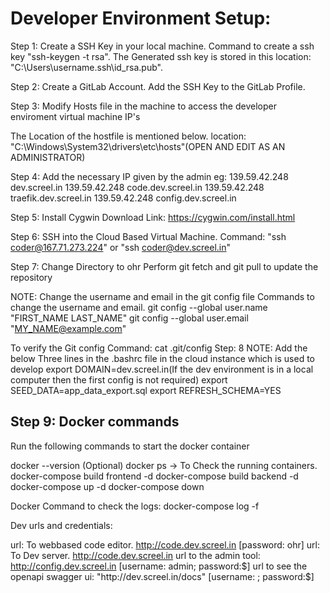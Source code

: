Developer Environment Setup:
===========================================================
Step 1:
Create a SSH Key in your local machine.
Command to create a ssh key "ssh-keygen -t rsa".
The Generated ssh key is stored in this location: "C:\Users\username\.ssh\id_rsa.pub".

Step 2: 
Create a GitLab Account.
Add the SSH Key to the GitLab Profile.

Step 3:
Modify Hosts file in the machine to access the developer enviroment virtual machine IP's

The Location of the hostfile is mentioned below.
location: "C:\Windows\System32\drivers\etc\hosts"(OPEN AND EDIT AS AN ADMINISTRATOR)

Step 4:
Add the necessary IP given by the admin 
 eg: 
    139.59.42.248   dev.screel.in
	139.59.42.248   code.dev.screel.in
   	139.59.42.248   traefik.dev.screel.in
	139.59.42.248   config.dev.screel.in
 

Step 5:
Install Cygwin
Download Link: https://cygwin.com/install.html

Step 6:
SSH into the Cloud Based Virtual Machine.
Command: "ssh coder@167.71.273.224" or "ssh coder@dev.screel.in"

Step 7:
Change Directory to ohr
Perform git fetch and git pull to update the repository

NOTE: Change the username and email in the git config file 
Commands to change the username and email.
	git config --global user.name "FIRST_NAME LAST_NAME"
	git config --global user.email "MY_NAME@example.com"

To verify the Git config 
	Command: cat .git/config
Step: 8
NOTE: Add the below Three lines in the .bashrc file in the cloud instance which is used to develop
export DOMAIN=dev.screel.in(If the dev environment is in a local computer then the first config is not required)
export SEED_DATA=app_data_export.sql
export REFRESH_SCHEMA=YES

	
Step 9:
Docker commands
------------------------------------------------------------
Run the following commands to start the docker container

docker --version (Optional)
docker ps -> To Check the running containers.
docker-compose build frontend  -d
docker-compose build backend   -d
docker-compose up -d
docker-compose down


Docker Command to check the logs:
docker-compose log -f

Dev urls and credentials:

url: To webbased code editor. http://code.dev.screel.in [password: ohr]
url: To Dev server. http://code.dev.screel.in 
url to the admin tool: http://config.dev.screel.in [username: admin; password:$]
url to see the openapi swagger ui: "http://dev.screel.in/docs" [username: ; password:$]

